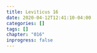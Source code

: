 ```yaml
---
title: Leviticus 16
date: 2020-04-12T12:41:10-04:00
categories: []
tags: []
chapter: "016"
inprogress: false
---
```


